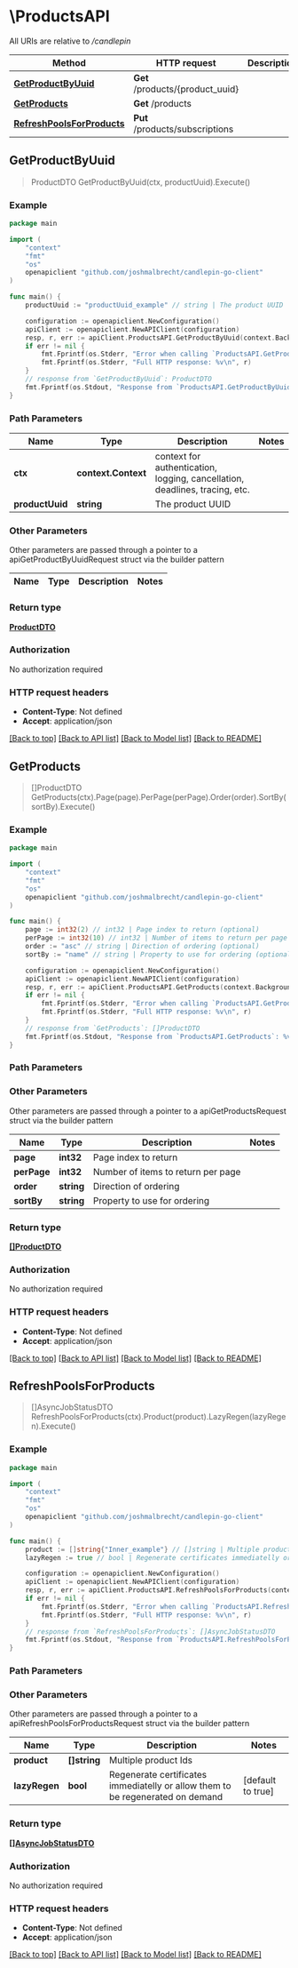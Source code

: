 # \ProductsAPI

All URIs are relative to */candlepin*

Method | HTTP request | Description
------------- | ------------- | -------------
[**GetProductByUuid**](ProductsAPI.md#GetProductByUuid) | **Get** /products/{product_uuid} | 
[**GetProducts**](ProductsAPI.md#GetProducts) | **Get** /products | 
[**RefreshPoolsForProducts**](ProductsAPI.md#RefreshPoolsForProducts) | **Put** /products/subscriptions | 



## GetProductByUuid

> ProductDTO GetProductByUuid(ctx, productUuid).Execute()





### Example

```go
package main

import (
	"context"
	"fmt"
	"os"
	openapiclient "github.com/joshmalbrecht/candlepin-go-client"
)

func main() {
	productUuid := "productUuid_example" // string | The product UUID

	configuration := openapiclient.NewConfiguration()
	apiClient := openapiclient.NewAPIClient(configuration)
	resp, r, err := apiClient.ProductsAPI.GetProductByUuid(context.Background(), productUuid).Execute()
	if err != nil {
		fmt.Fprintf(os.Stderr, "Error when calling `ProductsAPI.GetProductByUuid``: %v\n", err)
		fmt.Fprintf(os.Stderr, "Full HTTP response: %v\n", r)
	}
	// response from `GetProductByUuid`: ProductDTO
	fmt.Fprintf(os.Stdout, "Response from `ProductsAPI.GetProductByUuid`: %v\n", resp)
}
```

### Path Parameters


Name | Type | Description  | Notes
------------- | ------------- | ------------- | -------------
**ctx** | **context.Context** | context for authentication, logging, cancellation, deadlines, tracing, etc.
**productUuid** | **string** | The product UUID | 

### Other Parameters

Other parameters are passed through a pointer to a apiGetProductByUuidRequest struct via the builder pattern


Name | Type | Description  | Notes
------------- | ------------- | ------------- | -------------


### Return type

[**ProductDTO**](ProductDTO.md)

### Authorization

No authorization required

### HTTP request headers

- **Content-Type**: Not defined
- **Accept**: application/json

[[Back to top]](#) [[Back to API list]](../README.md#documentation-for-api-endpoints)
[[Back to Model list]](../README.md#documentation-for-models)
[[Back to README]](../README.md)


## GetProducts

> []ProductDTO GetProducts(ctx).Page(page).PerPage(perPage).Order(order).SortBy(sortBy).Execute()





### Example

```go
package main

import (
	"context"
	"fmt"
	"os"
	openapiclient "github.com/joshmalbrecht/candlepin-go-client"
)

func main() {
	page := int32(2) // int32 | Page index to return (optional)
	perPage := int32(10) // int32 | Number of items to return per page (optional)
	order := "asc" // string | Direction of ordering (optional)
	sortBy := "name" // string | Property to use for ordering (optional)

	configuration := openapiclient.NewConfiguration()
	apiClient := openapiclient.NewAPIClient(configuration)
	resp, r, err := apiClient.ProductsAPI.GetProducts(context.Background()).Page(page).PerPage(perPage).Order(order).SortBy(sortBy).Execute()
	if err != nil {
		fmt.Fprintf(os.Stderr, "Error when calling `ProductsAPI.GetProducts``: %v\n", err)
		fmt.Fprintf(os.Stderr, "Full HTTP response: %v\n", r)
	}
	// response from `GetProducts`: []ProductDTO
	fmt.Fprintf(os.Stdout, "Response from `ProductsAPI.GetProducts`: %v\n", resp)
}
```

### Path Parameters



### Other Parameters

Other parameters are passed through a pointer to a apiGetProductsRequest struct via the builder pattern


Name | Type | Description  | Notes
------------- | ------------- | ------------- | -------------
 **page** | **int32** | Page index to return | 
 **perPage** | **int32** | Number of items to return per page | 
 **order** | **string** | Direction of ordering | 
 **sortBy** | **string** | Property to use for ordering | 

### Return type

[**[]ProductDTO**](ProductDTO.md)

### Authorization

No authorization required

### HTTP request headers

- **Content-Type**: Not defined
- **Accept**: application/json

[[Back to top]](#) [[Back to API list]](../README.md#documentation-for-api-endpoints)
[[Back to Model list]](../README.md#documentation-for-models)
[[Back to README]](../README.md)


## RefreshPoolsForProducts

> []AsyncJobStatusDTO RefreshPoolsForProducts(ctx).Product(product).LazyRegen(lazyRegen).Execute()





### Example

```go
package main

import (
	"context"
	"fmt"
	"os"
	openapiclient "github.com/joshmalbrecht/candlepin-go-client"
)

func main() {
	product := []string{"Inner_example"} // []string | Multiple product Ids
	lazyRegen := true // bool | Regenerate certificates immediatelly or allow them to be regenerated on demand (optional) (default to true)

	configuration := openapiclient.NewConfiguration()
	apiClient := openapiclient.NewAPIClient(configuration)
	resp, r, err := apiClient.ProductsAPI.RefreshPoolsForProducts(context.Background()).Product(product).LazyRegen(lazyRegen).Execute()
	if err != nil {
		fmt.Fprintf(os.Stderr, "Error when calling `ProductsAPI.RefreshPoolsForProducts``: %v\n", err)
		fmt.Fprintf(os.Stderr, "Full HTTP response: %v\n", r)
	}
	// response from `RefreshPoolsForProducts`: []AsyncJobStatusDTO
	fmt.Fprintf(os.Stdout, "Response from `ProductsAPI.RefreshPoolsForProducts`: %v\n", resp)
}
```

### Path Parameters



### Other Parameters

Other parameters are passed through a pointer to a apiRefreshPoolsForProductsRequest struct via the builder pattern


Name | Type | Description  | Notes
------------- | ------------- | ------------- | -------------
 **product** | **[]string** | Multiple product Ids | 
 **lazyRegen** | **bool** | Regenerate certificates immediatelly or allow them to be regenerated on demand | [default to true]

### Return type

[**[]AsyncJobStatusDTO**](AsyncJobStatusDTO.md)

### Authorization

No authorization required

### HTTP request headers

- **Content-Type**: Not defined
- **Accept**: application/json

[[Back to top]](#) [[Back to API list]](../README.md#documentation-for-api-endpoints)
[[Back to Model list]](../README.md#documentation-for-models)
[[Back to README]](../README.md)

